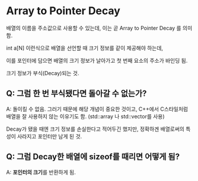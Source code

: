 # Array to Pointer Decay

배열의 이름을 주소값으로 사용할 수 있는데, 이는 곧 Array to Pointer Decay 를 의미함.

int a[N] 이런식으로 배열을 선언할 때 크기 정보를 같이 제공해야 하는데,

이를 포인터에 담으면 배열의 크기 정보가 날아가고 첫 번째 요소의 주소가 바인딩 됨.

크기 정보가 부식(Decay)되는 것.

## Q: 그럼 한 번 부식됐다면 돌아갈 수 없는가?

A: 돌이킬 수 없음.
그러기 때문에 해당 개념이 중요한 것이고, C++에서 C스타일처럼 배열을 잘 사용하지 않는 이유기도 함. (std::array 나 std::vector를 사용)

Decay가 됐을 때엔 크기 정보를 손실한다고 적어두긴 했지만, 정확하겐 배열로써의 특성이 사라지고 포인터만 남게 된 것.

## Q: 그럼 Decay한 배열에 sizeof를 때리면 어떻게 됨?

A: **포인터의 크기**를 반환하게 됨.
